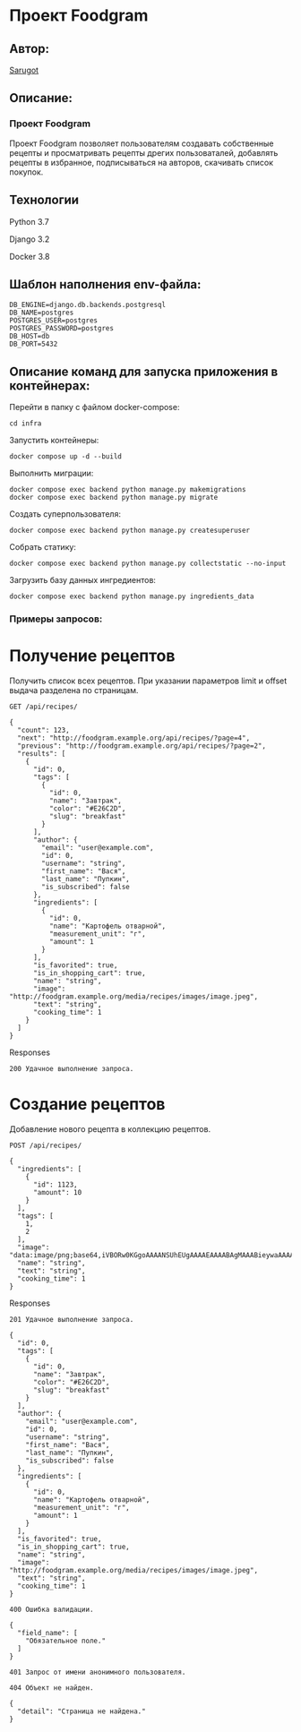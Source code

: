 # Проект Foodgram
## Автор:


[Sarugot](https://github.com/Sarugot)


## Описание:
### Проект Foodgram

Проект Foodgram позволяет пользователям создавать собственные рецепты и просматривать рецепты дрегих пользоваталей, добавлять рецепты в избранное, подписываться на авторов, скачивать список покупок.


## Технологии

Python 3.7

Django 3.2

Docker 3.8


## Шаблон наполнения env-файла:

```
DB_ENGINE=django.db.backends.postgresql
DB_NAME=postgres
POSTGRES_USER=postgres
POSTGRES_PASSWORD=postgres
DB_HOST=db
DB_PORT=5432
```


## Описание команд для запуска приложения в контейнерах:

Перейти в папку с файлом docker-compose:

```
cd infra
```

Запустить контейнеры:

```
docker compose up -d --build
```

Выполнить миграции:

```
docker compose exec backend python manage.py makemigrations
docker compose exec backend python manage.py migrate
```

Создать суперпользователя:

```
docker compose exec backend python manage.py createsuperuser
```

Собрать статику:

```
docker compose exec backend python manage.py collectstatic --no-input
```

Загрузить базу данных ингредиентов:

```
docker compose exec backend python manage.py ingredients_data
```


### Примеры запросов:

# Получение рецептов

Получить список всех рецептов. При указании параметров limit и offset выдача разделена по страницам.

```
GET /api/recipes/

{
  "count": 123,
  "next": "http://foodgram.example.org/api/recipes/?page=4",
  "previous": "http://foodgram.example.org/api/recipes/?page=2",
  "results": [
    {
      "id": 0,
      "tags": [
        {
          "id": 0,
          "name": "Завтрак",
          "color": "#E26C2D",
          "slug": "breakfast"
        }
      ],
      "author": {
        "email": "user@example.com",
        "id": 0,
        "username": "string",
        "first_name": "Вася",
        "last_name": "Пупкин",
        "is_subscribed": false
      },
      "ingredients": [
        {
          "id": 0,
          "name": "Картофель отварной",
          "measurement_unit": "г",
          "amount": 1
        }
      ],
      "is_favorited": true,
      "is_in_shopping_cart": true,
      "name": "string",
      "image": "http://foodgram.example.org/media/recipes/images/image.jpeg",
      "text": "string",
      "cooking_time": 1
    }
  ]
}
```

Responses

```
200 Удачное выполнение запроса.
```

# Создание рецептов

Добавление нового рецепта в коллекцию рецептов.

```
POST /api/recipes/

{
  "ingredients": [
    {
      "id": 1123,
      "amount": 10
    }
  ],
  "tags": [
    1,
    2
  ],
  "image": "data:image/png;base64,iVBORw0KGgoAAAANSUhEUgAAAAEAAAABAgMAAABieywaAAAACVBMVEUAAAD///9fX1/S0ecCAAAACXBIWXMAAA7EAAAOxAGVKw4bAAAACklEQVQImWNoAAAAggCByxOyYQAAAABJRU5ErkJggg==",
  "name": "string",
  "text": "string",
  "cooking_time": 1
}
```

Responses

```
201 Удачное выполнение запроса.

{
  "id": 0,
  "tags": [
    {
      "id": 0,
      "name": "Завтрак",
      "color": "#E26C2D",
      "slug": "breakfast"
    }
  ],
  "author": {
    "email": "user@example.com",
    "id": 0,
    "username": "string",
    "first_name": "Вася",
    "last_name": "Пупкин",
    "is_subscribed": false
  },
  "ingredients": [
    {
      "id": 0,
      "name": "Картофель отварной",
      "measurement_unit": "г",
      "amount": 1
    }
  ],
  "is_favorited": true,
  "is_in_shopping_cart": true,
  "name": "string",
  "image": "http://foodgram.example.org/media/recipes/images/image.jpeg",
  "text": "string",
  "cooking_time": 1
}
```

```
400 Ошибка валидации.

{
  "field_name": [
    "Обязательное поле."
  ]
}
```

```
401 Запрос от имени анонимного пользователя.
```

```
404 Объект не найден.

{
  "detail": "Страница не найдена."
}
```

